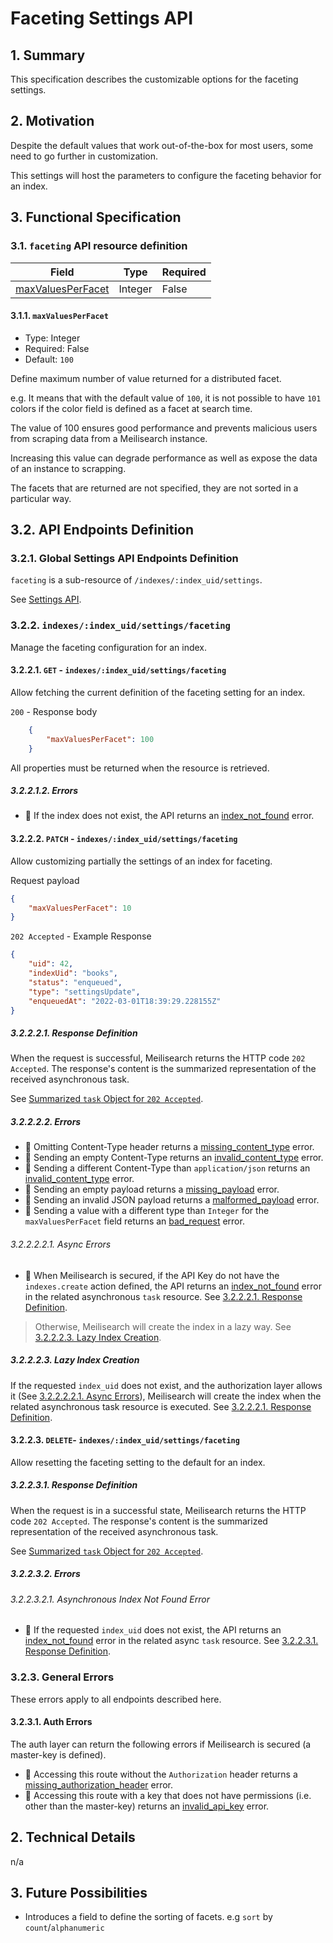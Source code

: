 # Faceting Settings API

## 1. Summary

This specification describes the customizable options for the faceting settings.

## 2. Motivation

Despite the default values that work out-of-the-box for most users, some need to go further in customization.

This settings will host the parameters to configure the faceting behavior for an index.

## 3. Functional Specification

### 3.1. `faceting` API resource definition

| Field                                            | Type            | Required |
|--------------------------------------------------|-----------------|----------|
| [maxValuesPerFacet](#311-maxValuesPerFacet)      | Integer         | False    |

#### 3.1.1. `maxValuesPerFacet`

- Type: Integer
- Required: False
- Default: `100`

Define maximum number of value returned for a distributed facet.

e.g. It means that with the default value of `100`, it is not possible to have `101` colors if the color field is defined as a facet at search time.

The value of 100 ensures good performance and prevents malicious users from scraping data from a Meilisearch instance.

Increasing this value can degrade performance as well as expose the data of an instance to scrapping.

The facets that are returned are not specified, they are not sorted in a particular way.

## 3.2. API Endpoints Definition

### 3.2.1. Global Settings API Endpoints Definition

`faceting` is a sub-resource of `/indexes/:index_uid/settings`.

See [Settings API](0123-settings-api.md).

### 3.2.2. `indexes/:index_uid/settings/faceting`

Manage the faceting configuration for an index.

#### 3.2.2.1. `GET` - `indexes/:index_uid/settings/faceting`

Allow fetching the current definition of the faceting setting for an index.

`200` - Response body

```json
    {
        "maxValuesPerFacet": 100
    }
```

All properties must be returned when the resource is retrieved.

##### 3.2.2.1.2. Errors

- 🔴 If the index does not exist, the API returns an [index_not_found](0061-error-format-and-definitions.md#index_not_found) error.

#### 3.2.2.2. `PATCH` - `indexes/:index_uid/settings/faceting`

Allow customizing partially the settings of an index for faceting.

Request payload

```json
{
    "maxValuesPerFacet": 10
}
```

`202 Accepted` - Example Response

```json
{
    "uid": 42,
    "indexUid": "books",
    "status": "enqueued",
    "type": "settingsUpdate",
    "enqueuedAt": "2022-03-01T18:39:29.228155Z"
}
```

##### 3.2.2.2.1. Response Definition

When the request is successful, Meilisearch returns the HTTP code `202 Accepted`. The response's content is the summarized representation of the received asynchronous task.

See [Summarized `task` Object for `202 Accepted`](0060-tasks-api.md#summarized-task-object-for-202-accepted).

##### 3.2.2.2.2. Errors

- 🔴 Omitting Content-Type header returns a [missing_content_type](0061-error-format-and-definitions.md#missing_content_type) error.
- 🔴 Sending an empty Content-Type returns an [invalid_content_type](0061-error-format-and-definitions.md#invalid_content_type) error.
- 🔴 Sending a different Content-Type than `application/json` returns an [invalid_content_type](0061-error-format-and-definitions.md#invalid_content_type) error.
- 🔴 Sending an empty payload returns a [missing_payload](0061-error-format-and-definitions.md#missing_payload) error.
- 🔴 Sending an invalid JSON payload returns a [malformed_payload](0061-error-format-and-definitions.md#malformed_payload) error.
- 🔴 Sending a value with a different type than `Integer` for the `maxValuesPerFacet` field returns an [bad_request](0061-error-format-and-definitions.md#bad_request) error.

###### 3.2.2.2.2.1. Async Errors

- 🔴 When Meilisearch is secured, if the API Key do not have the `indexes.create` action defined, the API returns an [index_not_found](0061-error-format-and-definitions.md#index_not_found) error in the related asynchronous `task` resource. See [3.2.2.2.1. Response Definition](#32221-response-definition).

> Otherwise, Meilisearch will create the index in a lazy way. See [3.2.2.2.3. Lazy Index Creation](#32223-lazy-index-creation).

##### 3.2.2.2.3. Lazy Index Creation

If the requested `index_uid` does not exist, and the authorization layer allows it (See [3.2.2.2.2.1. Async Errors](#322221-async-errors)), Meilisearch will create the index when the related asynchronous task resource is executed. See [3.2.2.2.1. Response Definition](#32221-response-definition).

#### 3.2.2.3. `DELETE`- `indexes/:index_uid/settings/faceting`

Allow resetting the faceting setting to the default for an index.

##### 3.2.2.3.1. Response Definition

When the request is in a successful state, Meilisearch returns the HTTP code `202 Accepted`. The response's content is the summarized representation of the received asynchronous task.

See [Summarized `task` Object for `202 Accepted`](0060-tasks-api.md#summarized-task-object-for-202-accepted).

##### 3.2.2.3.2. Errors

###### 3.2.2.3.2.1. Asynchronous Index Not Found Error

- 🔴 If the requested `index_uid` does not exist, the API returns an [index_not_found](0061-error-format-and-definitions.md#index_not_found) error in the related async `task` resource. See [3.2.2.3.1. Response Definition](#32231-response-definition).

### 3.2.3. General Errors

These errors apply to all endpoints described here.

#### 3.2.3.1. Auth Errors

The auth layer can return the following errors if Meilisearch is secured (a master-key is defined).

- 🔴 Accessing this route without the `Authorization` header returns a [missing_authorization_header](0061-error-format-and-definitions.md#missing_authorization_header) error.
- 🔴 Accessing this route with a key that does not have permissions (i.e. other than the master-key) returns an [invalid_api_key](0061-error-format-and-definitions.md#invalid_api_key) error.

## 2. Technical Details
n/a

## 3. Future Possibilities

- Introduces a field to define the sorting of facets. e.g `sort` by `count`/`alphanumeric`